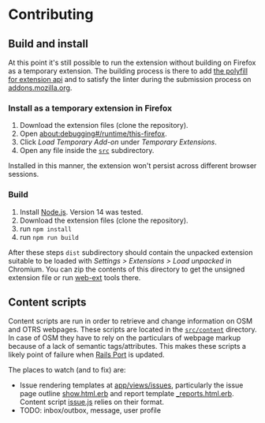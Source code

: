 # Contributing

## Build and install

At this point it's still possible to run the extension without building on Firefox as a temporary extension. The building process is there to add [the polyfill for extension api](https://github.com/mozilla/webextension-polyfill) and to satisfy the linter during the submission process on [addons.mozilla.org](https://addons.mozilla.org/developers/).

### Install as a temporary extension in Firefox

1. Download the extension files (clone the repository).
2. Open [about:debugging#/runtime/this-firefox](about:debugging#/runtime/this-firefox).
3. Click *Load Temporary Add-on* under *Temporary Extensions*.
4. Open any file inside the [`src`](./src) subdirectory.

Installed in this manner, the extension won't persist across different browser sessions.

### Build

1. Install [Node.js](https://nodejs.org/). Version 14 was tested.
2. Download the extension files (clone the repository).
3. run `npm install`
4. run `npm run build`

After these steps `dist` subdirectory should contain the unpacked extension suitable to be loaded with *Settings > Extensions > Load unpacked* in Chromium. You can zip the contents of this directory to get the unsigned extension file or run [web-ext](https://github.com/mozilla/web-ext) tools there.

## Content scripts

Content scripts are run in order to retrieve and change information on OSM and OTRS webpages. These scripts are located in the [`src/content`](./src/content) directory. In case of OSM they have to rely on the particulars of webpage markup because of a lack of semantic tags/attributes. This makes these scripts a likely point of failure when [Rails Port](https://github.com/openstreetmap/openstreetmap-website) is updated.

The places to watch (and to fix) are:

- Issue rendering templates at [app/views/issues](https://github.com/openstreetmap/openstreetmap-website/tree/master/app/views/issues), particularly the issue page outline [show.html.erb](https://github.com/openstreetmap/openstreetmap-website/blob/master/app/views/issues/show.html.erb) and report template [_reports.html.erb](https://github.com/openstreetmap/openstreetmap-website/blob/master/app/views/issues/_reports.html.erb). Content script [issue.js](./src/content/issue.js) relies on their format.
- TODO: inbox/outbox, message, user profile
